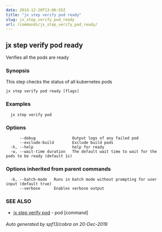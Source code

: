 ```yaml
---
date: 2019-12-20T13:06:55Z
title: "jx step verify pod ready"
slug: jx_step_verify_pod_ready
url: /commands/jx_step_verify_pod_ready/
---
```

## jx step verify pod ready

Verifies all the pods are ready

### Synopsis

This step checks the status of all kubernetes pods

```
jx step verify pod ready [flags]
```

### Examples

```
  jx step verify pod
```

### Options

```
      --debug                Output logs of any failed pod
      --exclude-build        Exclude build pods
  -h, --help                 help for ready
  -w, --wait-time duration   The default wait time to wait for the pods to be ready (default 1s)
```

### Options inherited from parent commands

```
  -b, --batch-mode   Runs in batch mode without prompting for user input (default true)
      --verbose      Enables verbose output
```

### SEE ALSO

* [jx step verify pod](/commands/jx_step_verify_pod/)	 - pod [command]

###### Auto generated by spf13/cobra on 20-Dec-2019
